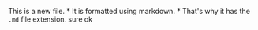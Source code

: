 This is a new file. * It is formatted using markdown. * That's why it has the `.md` file extension.
sure ok
